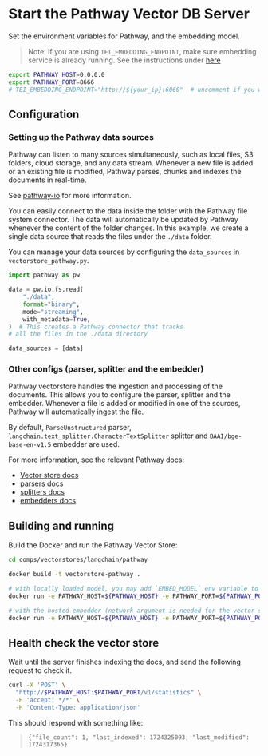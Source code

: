 # Start the Pathway Vector DB Server

Set the environment variables for Pathway, and the embedding model.

> Note: If you are using `TEI_EMBEDDING_ENDPOINT`, make sure embedding service is already running.
> See the instructions under [here](../../../retrievers/langchain/pathway/README.md)

```bash
export PATHWAY_HOST=0.0.0.0
export PATHWAY_PORT=8666
# TEI_EMBEDDING_ENDPOINT="http://${your_ip}:6060"  # uncomment if you want to use the hosted embedding service, example: "http://127.0.0.1:6060"
```

## Configuration

### Setting up the Pathway data sources

Pathway can listen to many sources simultaneously, such as local files, S3 folders, cloud storage, and any data stream. Whenever a new file is added or an existing file is modified, Pathway parses, chunks and indexes the documents in real-time.

See [pathway-io](https://pathway.com/developers/api-docs/pathway-io) for more information.

You can easily connect to the data inside the folder with the Pathway file system connector. The data will automatically be updated by Pathway whenever the content of the folder changes. In this example, we create a single data source that reads the files under the `./data` folder.

You can manage your data sources by configuring the `data_sources` in `vectorstore_pathway.py`.

```python
import pathway as pw

data = pw.io.fs.read(
    "./data",
    format="binary",
    mode="streaming",
    with_metadata=True,
)  # This creates a Pathway connector that tracks
# all the files in the ./data directory

data_sources = [data]
```

### Other configs (parser, splitter and the embedder)

Pathway vectorstore handles the ingestion and processing of the documents.
This allows you to configure the parser, splitter and the embedder.
Whenever a file is added or modified in one of the sources, Pathway will automatically ingest the file.

By default, `ParseUnstructured` parser, `langchain.text_splitter.CharacterTextSplitter` splitter and `BAAI/bge-base-en-v1.5` embedder are used.

For more information, see the relevant Pathway docs:

- [Vector store docs](https://pathway.com/developers/api-docs/pathway-xpacks-llm/vectorstore)
- [parsers docs](https://pathway.com/developers/api-docs/pathway-xpacks-llm/parsers)
- [splitters docs](https://pathway.com/developers/api-docs/pathway-xpacks-llm/splitters)
- [embedders docs](https://pathway.com/developers/api-docs/pathway-xpacks-llm/embedders)

## Building and running

Build the Docker and run the Pathway Vector Store:

```bash
cd comps/vectorstores/langchain/pathway

docker build -t vectorstore-pathway .

# with locally loaded model, you may add `EMBED_MODEL` env variable to configure the model.
docker run -e PATHWAY_HOST=${PATHWAY_HOST} -e PATHWAY_PORT=${PATHWAY_PORT} -v ./data:/app/data -p ${PATHWAY_PORT}:${PATHWAY_PORT} vectorstore-pathway

# with the hosted embedder (network argument is needed for the vector server to reach to the embedding service)
docker run -e PATHWAY_HOST=${PATHWAY_HOST} -e PATHWAY_PORT=${PATHWAY_PORT} -e TEI_EMBEDDING_ENDPOINT=${TEI_EMBEDDING_ENDPOINT} -v ./data:/app/data -p ${PATHWAY_PORT}:${PATHWAY_PORT} --network="host" vectorstore-pathway
```

## Health check the vector store

Wait until the server finishes indexing the docs, and send the following request to check it.

```bash
curl -X 'POST' \
  "http://$PATHWAY_HOST:$PATHWAY_PORT/v1/statistics" \
  -H 'accept: */*' \
  -H 'Content-Type: application/json'
```

This should respond with something like:

> `{"file_count": 1, "last_indexed": 1724325093, "last_modified": 1724317365}`
